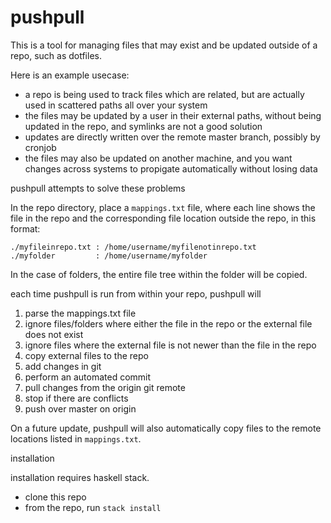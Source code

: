 # pushpull

This is a tool for managing files that may exist and be updated outside of a repo, such as dotfiles.

Here is an example usecase:

- a repo is being used to track files which are related, but are actually used in scattered paths all over your system
- the files may be updated by a user in their external paths, without being updated in the repo, and symlinks are not a good solution
- updates are directly written over the remote master branch, possibly by cronjob
- the files may also be updated on another machine, and you want changes across systems to propigate automatically without losing data

pushpull attempts to solve these problems

In the repo directory, place a `mappings.txt` file, where each line shows the file in the repo and the corresponding file location outside the repo, in this format:

```
./myfileinrepo.txt : /home/username/myfilenotinrepo.txt
./myfolder         : /home/username/myfolder
```

In the case of folders, the entire file tree within the folder will be copied.

each time pushpull is run from within your repo,  pushpull will

1. parse the mappings.txt file
2. ignore files/folders where either the file in the repo or the external file does not exist
3. ignore files where the external file is not newer than the file in the repo
4. copy external files to the repo
5. add changes in git
6. perform an automated commit
7. pull changes from the origin git remote
8. stop if there are conflicts
9. push over master on origin

On a future update, pushpull will also automatically copy files to the remote locations listed in `mappings.txt`.

installation

installation requires haskell stack.

- clone this repo
- from the repo, run `stack install`
